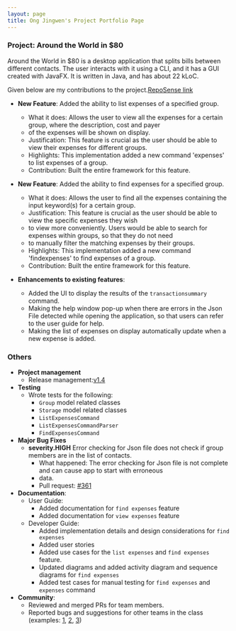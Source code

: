 ```yaml
---
layout: page
title: Ong Jingwen's Project Portfolio Page
---
```


### Project: Around the World in $80

Around the World in $80 is a desktop application that splits bills between different contacts. The user interacts with it using a CLI, and it has a GUI created with JavaFX. It is written in Java, and has about 22 kLoC.

Given below are my contributions to the project.[RepoSense link](https://nus-cs2103-ay2122s1.github.io/tp-dashboard/?search=&sort=groupTitle&sortWithin=title&timeframe=commit&mergegroup=&groupSelect=groupByRepos&breakdown=true&checkedFileTypes=docs~functional-code~test-code~other&since=2021-09-17&tabOpen=true&tabType=authorship&tabAuthor=Jingwencloud&tabRepo=AY2122S1-CS2103T-F13-1%2Ftp%5Bmaster%5D&authorshipIsMergeGroup=false&authorshipFileTypes=docs&authorshipIsBinaryFileTypeChecked=false&zFR=false)

* **New Feature**: Added the ability to list expenses of a specified group.
    * What it does: Allows the user to view all the expenses for a certain group, where the description, cost and payer
    * of the expenses will be shown on display.
    * Justification: This feature is crucial as the user should be able to view their expenses for different groups.
    * Highlights: This implementation added a new command 'expenses' to list expenses of a group.
    * Contribution: Built the entire framework for this feature.

* **New Feature**: Added the ability to find expenses for a specified group.
    * What it does: Allows the user to find all the expenses containing the input keyword(s) for a certain group.
    * Justification: This feature is crucial as the user should be able to view the specific expenses they wish
    * to view more conveniently. Users would be able to search for expenses within groups, so that they do not need
    * to manually filter the matching expenses by their groups.  
    * Highlights: This implementation added a new command 'findexpenses' to find expenses of a group.
    * Contribution: Built the entire framework for this feature.

* **Enhancements to existing features**:
    * Added the UI to display the results of the `transactionsummary` command.
    * Making the help window pop-up when there are errors in the Json File detected while opening the application, so 
      that users can refer to the user guide for help.
    * Making the list of expenses on display automatically update when a new expense is added. 

### Others
* **Project management**
    * Release management:[v1.4](https://github.com/AY2122S1-CS2103T-F13-1/tp/releases/tag/v1.4)
* **Testing**
    * Wrote tests for the following:
        * `Group` model related classes
        * `Storage` model related classes
        * `ListExpensesCommand`
        * `ListExpensesCommandParser`
        * `FindExpensesCommand`
* **Major Bug Fixes**
    * **severity.HIGH** Error checking for Json file does not check if group members are in the list of contacts.
        * What happened: The error checking for Json file is not complete and can cause app to start with erroneous
        * data. 
        * Pull request: [#361](https://github.com/AY2122S1-CS2103T-F13-1/tp/pull/361)
* **Documentation**:
    * User Guide:
        * Added documentation for `find expenses` feature
        * Added documentation for `view expenses` feature
    * Developer Guide:
        * Added implementation details and design considerations for `find expenses`
        * Added user stories 
        * Added use cases for the `list expenses` and `find expenses` feature.
        * Updated diagrams and added activity diagram and sequence diagrams for `find expenses`
        * Added test cases for manual testing for `find expenses` and `expenses` command
* **Community**:
    * Reviewed and merged PRs for team members.
    * Reported bugs and suggestions for other teams in the class (examples: [1](https://github.com/Jingwencloud/ped/issues/1), [2](https://github.com/Jingwencloud/ped/issues/3), [3](https://github.com/Jingwencloud/ped/issues/4))
